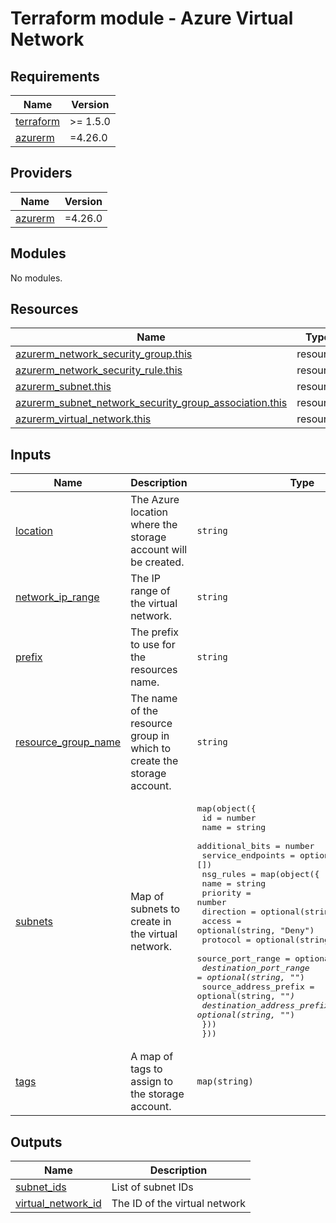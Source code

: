 # Terraform module - Azure Virtual Network

<!-- BEGINNING OF PRE-COMMIT-TERRAFORM DOCS HOOK -->
## Requirements

| Name | Version |
|------|---------|
| <a name="requirement_terraform"></a> [terraform](#requirement\_terraform) | >= 1.5.0 |
| <a name="requirement_azurerm"></a> [azurerm](#requirement\_azurerm) | =4.26.0 |

## Providers

| Name | Version |
|------|---------|
| <a name="provider_azurerm"></a> [azurerm](#provider\_azurerm) | =4.26.0 |

## Modules

No modules.

## Resources

| Name | Type |
|------|------|
| [azurerm_network_security_group.this](https://registry.terraform.io/providers/hashicorp/azurerm/4.26.0/docs/resources/network_security_group) | resource |
| [azurerm_network_security_rule.this](https://registry.terraform.io/providers/hashicorp/azurerm/4.26.0/docs/resources/network_security_rule) | resource |
| [azurerm_subnet.this](https://registry.terraform.io/providers/hashicorp/azurerm/4.26.0/docs/resources/subnet) | resource |
| [azurerm_subnet_network_security_group_association.this](https://registry.terraform.io/providers/hashicorp/azurerm/4.26.0/docs/resources/subnet_network_security_group_association) | resource |
| [azurerm_virtual_network.this](https://registry.terraform.io/providers/hashicorp/azurerm/4.26.0/docs/resources/virtual_network) | resource |

## Inputs

| Name | Description | Type | Default | Required |
|------|-------------|------|---------|:--------:|
| <a name="input_location"></a> [location](#input\_location) | The Azure location where the storage account will be created. | `string` | n/a | yes |
| <a name="input_network_ip_range"></a> [network\_ip\_range](#input\_network\_ip\_range) | The IP range of the virtual network. | `string` | `"10.0.0.0/16"` | no |
| <a name="input_prefix"></a> [prefix](#input\_prefix) | The prefix to use for the resources name. | `string` | n/a | yes |
| <a name="input_resource_group_name"></a> [resource\_group\_name](#input\_resource\_group\_name) | The name of the resource group in which to create the storage account. | `string` | n/a | yes |
| <a name="input_subnets"></a> [subnets](#input\_subnets) | Map of subnets to create in the virtual network. | <pre>map(object({<br/>    id                = number<br/>    name              = string<br/>    additional_bits   = number<br/>    service_endpoints = optional(list(string), [])<br/>    nsg_rules = map(object({<br/>      name                       = string<br/>      priority                   = number<br/>      direction                  = optional(string, "Inbound")<br/>      access                     = optional(string, "Deny")<br/>      protocol                   = optional(string, "Tcp")<br/>      source_port_range          = optional(string, "*")<br/>      destination_port_range     = optional(string, "*")<br/>      source_address_prefix      = optional(string, "*")<br/>      destination_address_prefix = optional(string, "*")<br/>    }))<br/>  }))</pre> | n/a | yes |
| <a name="input_tags"></a> [tags](#input\_tags) | A map of tags to assign to the storage account. | `map(string)` | `{}` | no |

## Outputs

| Name | Description |
|------|-------------|
| <a name="output_subnet_ids"></a> [subnet\_ids](#output\_subnet\_ids) | List of subnet IDs |
| <a name="output_virtual_network_id"></a> [virtual\_network\_id](#output\_virtual\_network\_id) | The ID of the virtual network |
<!-- END OF PRE-COMMIT-TERRAFORM DOCS HOOK -->
